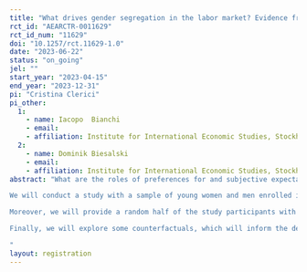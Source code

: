 ```yaml
---
title: "What drives gender segregation in the labor market? Evidence from Ugandan students"
rct_id: "AEARCTR-0011629"
rct_id_num: "11629"
doi: "10.1257/rct.11629-1.0"
date: "2023-06-22"
status: "on_going"
jel: ""
start_year: "2023-04-15"
end_year: "2023-12-31"
pi: "Cristina Clerici"
pi_other:
  1:
    - name: Iacopo  Bianchi
    - email: 
    - affiliation: Institute for International Economic Studies, Stockholm University
  2:
    - name: Dominik Biesalski
    - email: 
    - affiliation: Institute for International Economic Studies, Stockholm University
abstract: "What are the roles of preferences for and subjective expectations about monetary and nonmonetary factors in determining young people’s occupational choices and the observed gender segregation in the labor market? Does inaccurate information play a role in this? 
We will conduct a study with a sample of young women and men enrolled in vocational training institutes (VTIs) in the districts of Kampala and Wakiso, Uganda. Using hypothetical scenarios, we will elicit VTI course preferences and subjective expectations about monetary and nonmonetary factors. We will then estimate the relative importance of such factors in a model of occupation choice. 
Moreover, we will provide a random half of the study participants with some information about the earnings of an average person in their age range, and test whether receiving this information affects their expectations, and in turn, their preferences.
Finally, we will explore some counterfactuals, which will inform the design of policies to improve women’s labor market outcomes at an early age.
"
layout: registration
---
```


